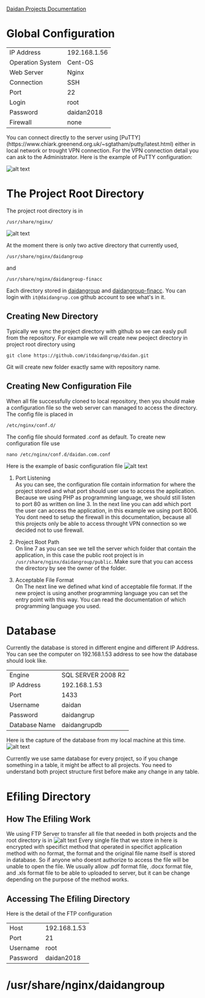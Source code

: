 [Daidan Projects Documentation](https://github.com/dennykharyan/daidan-documentation "Daidan Projects Documentation")


# Global Configuration
<table>
    <tr><td>IP Address</td><td>192.168.1.56</td></tr>
    <tr><td>Operation System</td><td>Cent-OS</td></tr>
    <tr><td>Web Server</td><td>Nginx</td></tr>
    <tr><td>Connection</td><td>SSH</td></tr>
    <tr><td>Port</td><td>22</td></tr>
    <tr><td>Login</td><td>root</td></tr>
    <tr><td>Password</td><td>daidan2018</td></tr>
    <tr><td>Firewall</td><td>none</td></tr>
</table>

<p class="text-justify">
You can connect directly to the server using [PuTTY](https://www.chiark.greenend.org.uk/~sgtatham/putty/latest.html) either in local network or trought VPN connection. For the VPN connection detail you can ask to the Administrator. Here is the example of PuTTY configuration:
</p>


![alt text](/img/putty-configuration.png "putty configuration")

# The Project Root Directory
The project root directory is in 
```
/usr/share/nginx/
```
![alt text](/img/project-root.png "project root")

At the moment there is only two active directory that currently used, 
```
/usr/share/nginx/daidangroup
```
and
```
/usr/share/nginx/daidangroup-finacc
```

Each directory stored in [daidangroup](https://github.com/itdaidangrup/daidangroup) and [daidangroup-finacc](https://github.com/itdaidangrup/daidangroup-finacc). You can login with `it@daidangrup.com` github account to see what's in it.

## Creating New Directory
Typically we sync the project directory with github so we can easly pull from the repository. For example we will create new peoject directory in project root directory using 

```
git clone https://github.com/itdaidangrup/daidan.git
```

Git will create new folder exactly same with repository name.

## Creating New Configuration File
When all file successfully cloned to local repository, then you should make a configuration file so the web server can managed to access the directory. The config file is placed in 

```
/etc/nginx/conf.d/
```

The config file should formated .conf as default. To create new configuration file use

```
nano /etc/nginx/conf.d/daidan.com.conf
```

Here is the example of basic configuration file
![alt text](/img/conf-d-example.PNG "Config file example")

1. Port Listening\
As you can see, the configuration file contain information for where the project stored and what port should user use to access the application. Because we using PHP as programming language, we should still listen to port 80 as written on line 3. In the next line you can add which port the user can access the application, in this example we using port 8006. You dont need to setup the firewall in this documentation, because all this projects only be able to access throught VPN connection so we decided not to use firewall. 

2. Project Root Path\
On line 7 as you can see we tell the server which folder that contain the application, in this case the public root project is in `/usr/share/nginx/daidangroup/public`. Make sure that you can access the directory by see the owner of the folder.

3. Acceptable File Format\
On The next line we defined what kind of acceptable file format. If the new project is using another programming language you can set the entry point with this way. You can read the documentation of which programming language you used.

# Database
Currently the database is stored in different engine and different IP Address. You can see the computer on 192.168.1.53 address to see how the database should look like.
<table>
    <tr><td>Engine</td><td>SQL SERVER 2008 R2</td></tr>
    <tr><td>IP Address</td><td>192.168.1.53</td></tr>
    <tr><td>Port</td><td>1433</td></tr>
    <tr><td>Username</td><td>daidan</td></tr>
    <tr><td>Password</td><td>daidangrup</td></tr>
    <tr><td>Database Name</td><td>daidangrupdb</td></tr>
</table>

Here is the capture of the database from my local machine at this time.
![alt text](/img/databases.PNG "Database")

Currently we use same database for every project, so if you change something in a table, it might be affect to all projects. You need to understand both project structure first before make any change in any table.

# Efiling Directory
## How The Efiling Work
We using FTP Server to transfer all file that needed in both projects and the root directory is in
![alt text](/img/ftp-root.png "FTP Root Directory")
Every single file that we store in here is encrypted with specifict method that operated in specifict application method with no format, the format and the original file name itself is stored in database. So if anyone who doesnt authorize to access the file will be unable to open the file. We usually allow .pdf format file, .docx format file, and .xls format file to be able to uploaded to server, but it can be change depending on the purpose of the method works.
## Accessing The Efiling Directory
Here is the detail of the FTP configuration
<table>
    <tr><td>Host</td><td>192.168.1.53</td></tr>
    <tr><td>Port</td><td>21</td></tr>
    <tr><td>Username</td><td>root</td></tr>
    <tr><td>Password</td><td>daidan2018</td></tr>
</table>

# /usr/share/nginx/daidangroup